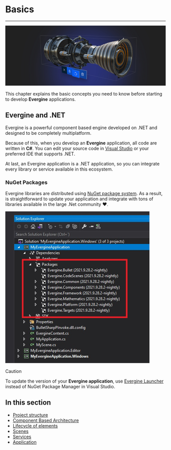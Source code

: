 # Basics

---
![Basics](images/basics.png)

This chapter explains the basic concepts you need to know before starting to develop **Evergine** applications.


## Evergine and .NET

Evergine is a powerful component based engine  developed on .NET and designed to be completely multiplatform.

Because of this, when you develop an **Evergine** application, all code are written in **C#**. You can edit your source code in [Visual Studio](https://visualstudio.microsoft.com/es/) or your preferred IDE that supports .NET.

At last, an Evergine application is a .NET application, so you can integrate every library or service available in this ecosystem.

### NuGet Packages

Evergine libraries are distributed using [NuGet package system](https://nuget.org/). As a result, is straightforward to update your application and integrate with tons of libraries available in the large .Net community ❤.

![NuGet packages](images/nugets.jpg)

> [!CAUTION]
> To update the version of your **Evergine application**, use [Evergine Launcher](../evergine_launcher/index.md) instead of NuGet Package Manager in Visual Studio.

## In this section

* [Project structure](project_structure.md)
* [Component Based Architecture](component_arch/index.md)
* [Lifecycle of elements](lifecycle_elements.md)
* [Scenes](scenes/index.md)
* [Services](services.md)
* [Application](application.md)
